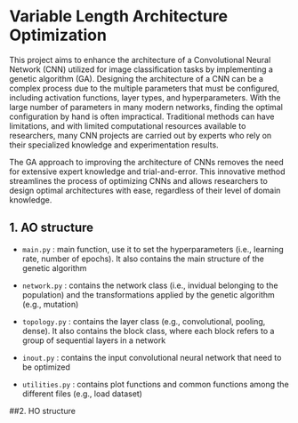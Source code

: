 # Variable Length Architecture Optimization

This project aims to enhance the architecture of a Convolutional Neural Network (CNN) utilized for image classification tasks by implementing a genetic algorithm (GA). Designing the architecture of a CNN can be a complex process due to the multiple parameters that must be configured, including activation functions, layer types, and hyperparameters. With the large number of parameters in many modern networks, finding the optimal configuration by hand is often impractical. Traditional methods can have limitations, and with limited computational resources available to researchers, many CNN projects are carried out by experts who rely on their specialized knowledge and experimentation results.

The GA approach to improving the architecture of CNNs removes the need for extensive expert knowledge and trial-and-error. This innovative method streamlines the process of optimizing CNNs and allows researchers to design optimal architectures with ease, regardless of their level of domain knowledge.

## 1. AO structure

- `main.py` : main function, use it to set the hyperparameters (i.e., learning rate, number of epochs). It also contains the main structure of the genetic algorithm

- `network.py` : contains the network class (i.e., invidual belonging to the population) and the transformations applied by the genetic algorithm (e.g., mutation)

- `topology.py` : contains the layer class (e.g., convolutional, pooling, dense). It also contains the block class, where each block refers to a group of sequential layers in a network

- `inout.py` : contains the input convolutional neural network that need to be optimized

- `utilities.py` : contains plot functions and common functions among the different files (e.g., load dataset)

##2. HO structure

